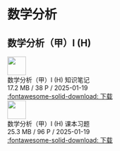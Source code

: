 # 数学分析

## 数学分析（甲）I (H)

<div class="card file-block" markdown="1">
<div class="file-icon"><img src="/assets/images/pdf.svg" style="height: 3em;"></div>
<div class="file-body">
<div class="file-title">数学分析（甲）I (H) 知识笔记</div>
<div class="file-meta">17.2 MB / 38 P / 2025-01-19</div>
</div>
<a class="down-button" target="_blank" href="/assets/files/mathematics_analysis_I_knowledge.pdf" markdown="1">:fontawesome-solid-download: 下载</a>
</div>

<div class="card file-block" markdown="1">
<div class="file-icon"><img src="/assets/images/pdf.svg" style="height: 3em;"></div>
<div class="file-body">
<div class="file-title">数学分析（甲）I (H) 课本习题</div>
<div class="file-meta">25.3 MB / 96 P / 2025-01-19</div>
</div>
<a class="down-button" target="_blank" href="/assets/files/mathematics_analysis_I_exercise.pdf" markdown="1">:fontawesome-solid-download: 下载</a>
</div>